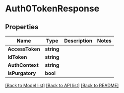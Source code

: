 # Auth0TokenResponse

## Properties

Name | Type | Description | Notes
------------ | ------------- | ------------- | -------------
**AccessToken** | **string** |  |
**IdToken** | **string** |  |
**AuthContext** | **string** |  |
**IsPurgatory** | **bool** |  |

[[Back to Model list]](../README.md#documentation-for-models) [[Back to API list]](../README.md#documentation-for-api-endpoints) [[Back to README]](../README.md)


